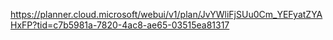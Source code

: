 https://planner.cloud.microsoft/webui/v1/plan/JvYWliFjSUu0Cm_YEFyatZYAHxFP?tid=c7b5981a-7820-4ac8-ae65-03515ea81317

